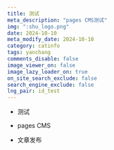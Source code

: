 ```yaml
---
title: 测试
meta_description: "pages CMS测试"
img: ":shu_logo.png"
date: 2024-10-10
meta_modify_date: 2024-10-10
category: catinfo
tags: yanchang
comments_disable: false
image_viewer_on: false
image_lazy_loader_on: true
on_site_search_exclude: false
search_engine_exclude: false
lng_pair: id_test
---
```

*   测试
    
*   pages CMS
    
*   文章发布